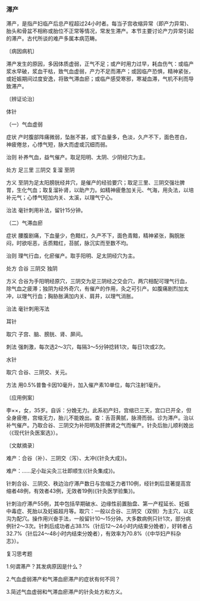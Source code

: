 ### 滞产

滞产，是指产妇临产后总产程超过24小时者。每当子宫收缩异常（即产力异常)、胎头和骨盆不相称或胎位不正常等情况，常发生滞产。本节主要讨论产力异常引起的滞产。古代所谈的难产多属本病范畴。

〔病因病机〕

滞产发生的原因，多因体质虚弱，正气不足；或产时用力过早，耗血伤气：或临产浆水早破，浆血干枯，致气血虚弱，产力不足而滞产；或因临产恐惧，精神紧张，或妊娠期间过度安逸，将致气滞血瘀；或临产感受寒邪，寒凝血滞，气机不利而导致滞产。

〔辨证论治〕

体针

（一）气血虚弱

症状  产时腹部阵痛微弱，坠胀不甚，或下血量多，色淡，久产不下，面色苍白，神疲倦怠，心悸气短，脉大而虚或沉细而弱。

治则  补养气血，益气催产。取足阳明、太阴、少阴经穴为主。

处方  足三里  三阴交  复溜  至阴

方义  至阴为足太阳膀胱经井穴，是催产的经验要穴；取足三里、三阴交强壮脾胃，生化气血；取复溜补肾，以助产力。如精神疲惫加关元、气海，用灸法，以培补元气；心悸气短加内关、太溪，以理气宁心。

治法  毫针刺用补法，留针15分钟。

（二）气滞血瘀

症状  腰腹剧痛，下血量少，色黯红，久产不下，面色青黯，精神紧张，胸脘胀闷，时欲呕恶，舌质黯红，苔腻，脉沉实而至数不均。

治则  理气行血，化瘀催产。取手阳明、足太阴经穴为主。

处方  合谷  三阴交  独阴

方义  合谷为手阳明经原穴，三阴交为足三阴经之交会穴，两穴相配可理气行血，除气血之疲滞；独阴为经外奇穴，有催产的作用，灸之可引产。如腹痛剧烈加太冲，以理气行血；胸胁胀满加内关、肩井，以理气消胀。

治法  毫针刺用泻法

耳针

取穴  子宫、脑、膀胱、肾、屏间。

刺法  强刺激，每次选2～3穴，每隔3～5分钟捻转1次，每日1次或2次。

水针

取穴  合谷、三阴交、关元。

方法  用0.5%普鲁卡因10毫升，加入催产素10单位，每穴注射1毫升。

〔应用例案〕

李××，女，35岁。自诉：分娩无力。此系初产妇，宫缩已三天，宫口已开全，但全身疲倦，宫缩无力，胎儿不能娩出。查：舌苔黄腻，脉滑而弱。诊为滞产。治以补气催产。乃取合谷、三阴交为补阳明及肝脾肾之气而催产。针灸后胎儿顺利娩出（《现代针灸医案选》）。

〔文献摘录〕

难产：合谷（补）、三阴交（泻）、太冲(《针灸大成》)。

难产：……足小趾尖灸三壮即顺生(《针灸集成》)。

针刺合谷、三阴交、秩边治疗滞产数日与宫缩乏力者110例，经针刺后显著提高宫缩者48例，有效者43例，无效者19例(《针灸医学验集》)。

针刺治疗滞产55例，其中包括早期破水、边缘性前置胎盘、第一产程延长、妊娠中毒症、死胎以及妊娠超月等。取穴：一般以合谷、三阴交（双侧）为主穴，以支沟为配穴。操作用兴奋手法，一般留针10～15分钟。大多数病例只针1次，部分病例针2～3次。针刺后成功者占38.1%（针后12～24小时内结束分娩者），好转者占32.7%（针后24～48小时内结束分娩者），有效率为70.8%（《中华妇产科杂志》）。

复习思考题

1.何谓滞产？其发病原因是什么？

2.气血虚弱滞产和气滞血瘀滞产的症状有何不同？

3.简述气血虚弱和气滞血瘀滞产的针灸处方和方义。